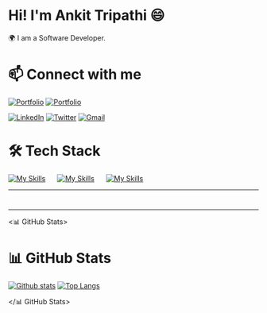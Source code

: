# Hi! I'm Ankit Tripathi 😄
🌍 I am a Software Developer.

# 📫 Connect with me
[![Portfolio](https://skillicons.dev/icons?i=web)](https://mukeshgehlot-portfolio.vercel.app/)
[![Portfolio](https://img.shields.io/badge/my_portfolio-000?style=for-the-badge&logo=ko-fi&logoColor=white)](https://mukeshgehlot-portfolio.vercel.app/)

[![LinkedIn](https://skillicons.dev/icons?i=linkedin)](https://www.linkedin.com/in/ankittripathe)
[![Twitter](https://skillicons.dev/icons?i=twitter)](https://x.com/ankittripathe)
[![Gmail](https://skillicons.dev/icons?i=gmail)](mailto:ankittripathe@gmail.com)

# 🛠 Tech Stack  
[![My Skills](https://skillicons.dev/icons?i=html,css,javascript)]()&nbsp;&nbsp;&nbsp;&nbsp;&nbsp; 
[![My Skills](https://skillicons.dev/icons?i=react,tailwind)]()&nbsp;&nbsp;&nbsp;&nbsp;&nbsp; 
[![My Skills](https://skillicons.dev/icons?i=git,github,vscode)]()&nbsp;&nbsp;&nbsp;&nbsp;&nbsp;

---

#



---



<📊 GitHub Stats>
  <h1>📊 GitHub Stats</h1>
  
   <a href="#">![Github stats](https://github-readme-stats.vercel.app/api?username=ankittripathe&theme=blueberry&count_private=true&hide_border=true&line_height=20)</a>
  <a href="#">![Top Langs](https://github-readme-stats.vercel.app/api/top-langs/?username=ankittripathe&layout=compact&theme=blueberry&count_private=true&hide_border=true)</a>

</📊 GitHub Stats>



